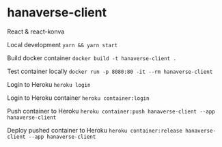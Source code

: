 # hanaverse-client

React & react-konva

Local development
`yarn && yarn start`

Build docker container
`docker build -t hanaverse-client .`

Test container locally
`docker run -p 8080:80 -it --rm hanaverse-client`

Login to Heroku
`heroku login`

Login to Heroku container
`heroku container:login`

Push container to Heroku
`heroku container:push hanaverse-client --app hanaverse-client`

Deploy pushed container to Heroku
`heroku container:release hanaverse-client --app hanaverse-client`
